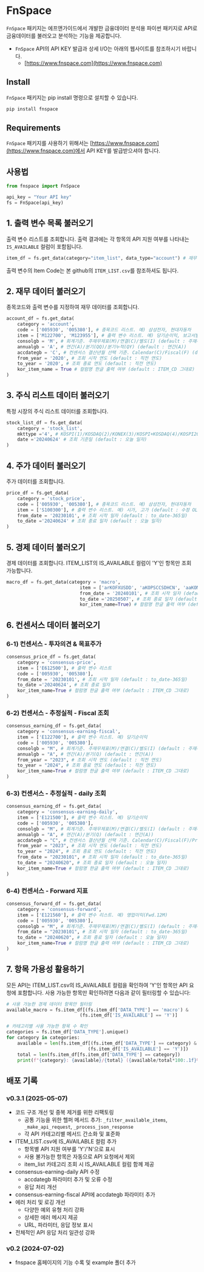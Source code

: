 # FnSpace

`FnSpace` 패키지는 에프앤가이드에서 개발한 금융데이터 분석용 파이썬 패키지로 API로 금융데이터를 불러오고 분석하는 기능을 제공합니다.

- `FnSpace` API의 API KEY 발급과 상세 I/O는 아래의 웹사이트를 참조하시기 바랍니다.
  - [https://www.fnspace.com](https://www.fnspace.com)


## Install

`FnSpace` 패키지는 pip install 명령으로 설치할 수 있습니다.

```bash
pip install fnspace
```

## Requirements

`FnSpace` 패키지를 사용하기 위해서는 [https://www.fnspace.com](https://www.fnspace.com)에서 API KEY를 발급받으셔야 합니다.


## 사용법

```python
from fnspace import FnSpace

api_key = "Your API key"
fs = FnSpace(api_key)
```

## 1. 출력 변수 목록 불러오기

출력 변수 리스트를 조회합니다. 출력 결과에는 각 항목의 API 지원 여부를 나타내는 `IS_AVAILABLE` 컬럼이 포함됩니다.

```python
item_df = fs.get_data(category="item_list", data_type="account") # 재무 데이터의 출력 변수 리스트
```

출력 변수의 Item Code는 본 github의 `ITEM_LIST.csv`를 참조하셔도 됩니다.

## 2. 재무 데이터 불러오기

종목코드와 출력 변수를 지정하여 재무 데이터를 조회합니다.

```python
account_df = fs.get_data(
    category = 'account',
    code = ['005930', '005380'], # 종목코드 리스트. 예) 삼성전자, 현대자동차
    item = ['M122700', 'M123955'], # 출력 변수 리스트. 예) 당기순이익, 보고서발표일 (default : 전체 item)
    consolgb = 'M', # 회계기준. 주재무제표(M)/연결(C)/별도(I) (default : 주재무제표(M))
    annualgb = 'A', # 연간(A)/분기(QQ)/분기누적(QY) (default : 연간(A))
    accdategb = 'C', # 컨센서스 결산년월 선택 기준. Calendar(C)/Fiscal(F) (default : Calendar(C))
    from_year = '2020', # 조회 시작 연도 (default : 직전 연도)
    to_year = '2020', # 조회 종료 연도 (default : 직전 연도)
    kor_item_name = True # 컬럼명 한글 출력 여부 (default : ITEM_CD 그대로)
)
```

## 3. 주식 리스트 데이터 불러오기

특정 시장의 주식 리스트 데이터를 조회합니다.

```python
stock_list_df = fs.get_data(
    category = 'stock_list',
    mkttype ='4', # KOSPI(1)/KOSDAQ(2)/KONEX(3)/KOSPI+KOSDAQ(4)/KOSPI200(5)/KOSDAQ150(6)
    date ='20240624' # 조회 기준일 (default : 오늘 일자)
)
```

## 4. 주가 데이터 불러오기

주가 데이터를 조회합니다.

```python
price_df = fs.get_data(
    category = 'stock_price',
    code = ['005930', '005380'], # 종목코드 리스트. 예) 삼성전자, 현대자동차
    item = ['S100300'], # 출력 변수 리스트. 예) 시가, 고가 (default : 수정 OLHCV)
    from_date = '20230101', # 조회 시작 일자 (default : to_date-365일)
    to_date ='20240624' # 조회 종료 일자 (default : 오늘 일자)
)
```

## 5. 경제 데이터 불러오기

경제 데이터를 조회합니다. ITEM_LIST의 IS_AVAILABLE 컬럼이 'Y'인 항목만 조회 가능합니다.

```python
macro_df = fs.get_data(category = 'macro', 
                           item = ['arKOFXUSDD', 'aKOPSCCSDHCN', 'aaKOMBM2A', 'aaKOBP', 'aaKOEITB'], # 출력 변수 리스트. 예) 원달러환율, 부도업체 수, M2통화량(십억원), 경상수지(백만달러), 무역수지(천달러)
                           from_date = '20240101', # 조회 시작 일자 (default : to_date-365일)
                           to_date ='20250507', # 조회 종료 일자 (default : 오늘 일자)
                           kor_item_name=True) # 컬럼명 한글 출력 여부 (default : ITEM_CD 그대로)
```

## 6. 컨센서스 데이터 불러오기

### 6-1) 컨센서스 - 투자의견 & 목표주가

```python
consensus_price_df = fs.get_data(
    category = 'consensus-price',
    item = ['E612500'], # 출력 변수 리스트
    code = ['005930', '005380'],
    from_date = '20230101', # 조회 시작 일자 (default : to_date-365일)
    to_date ='20240624', # 조회 종료 일자
    kor_item_name=True # 컬럼명 한글 출력 여부 (default : ITEM_CD 그대로)
)
```

### 6-2) 컨센서스 - 추정실적 - Fiscal 조회

```python
consensus_earning_df = fs.get_data(
    category = 'consensus-earning-fiscal',
    item = ['E122700'], # 출력 변수 리스트. 예) 당기순이익
    code = ['005930', '005380'],
    consolgb = "M", # 회계기준. 주재무제표(M)/연결(C)/별도(I) (default : 주재무제표(M))
    annualgb = "A", # 연간(A)/분기(Q) (default : 연간(A))
    from_year = "2023", # 조회 시작 연도 (default : 직전 연도)
    to_year = "2024", # 조회 종료 연도 (default : 직전 연도)
    kor_item_name=True # 컬럼명 한글 출력 여부 (default : ITEM_CD 그대로)
)
```

### 6-3) 컨센서스 - 추정실적 - daily 조회

```python
consensus_earning_df = fs.get_data(
    category = 'consensus-earning-daily',
    item = ['E121500'], # 출력 변수 리스트. 예) 당기순이익
    code = ['005930', '005380'],
    consolgb = "M", # 회계기준. 주재무제표(M)/연결(C)/별도(I) (default : 주재무제표(M))
    annualgb = "A", # 연간(A)/분기(Q) (default : 연간(A))
    accdategb = "C", # 컨센서스 결산년월 선택 기준. Calendar(C)/Fiscal(F)/Present Base(P) (default : Calendar(C))
    from_year = "2023", # 조회 시작 연도 (default : 직전 연도)
    to_year = "2024", # 조회 종료 연도 (default : 직전 연도)
    from_date = "20230101", # 조회 시작 일자 (default : to_date-365일)
    to_date = "20240620", # 조회 종료 일자 (default : 오늘 일자)
    kor_item_name=True # 컬럼명 한글 출력 여부 (default : ITEM_CD 그대로)
)
```

### 6-4) 컨센서스 - Forward 지표

```python
consensus_forward_df = fs.get_data(
    category = 'consensus-forward',
    item = ['E121560'], # 출력 변수 리스트. 예) 영업이익(Fwd.12M)
    code = ['005930', '005380'],
    consolgb = "M", # 회계기준. 주재무제표(M)/연결(C)/별도(I) (default : 주재무제표(M))
    from_date = "20230101", # 조회 시작 일자 (default : to_date-365일)
    to_date = "20240620", # 조회 종료 일자 (default : 오늘 일자)
    kor_item_name=True # 컬럼명 한글 출력 여부 (default : ITEM_CD 그대로)
)
```

## 7. 항목 가용성 활용하기

모든 API는 ITEM_LIST.csv의 IS_AVAILABLE 컬럼을 확인하여 'Y'인 항목만 API 요청에 포함합니다.
사용 가능한 항목만 확인하려면 다음과 같이 필터링할 수 있습니다:

```python
# 사용 가능한 경제 데이터 항목만 필터링
available_macro = fs.item_df[(fs.item_df['DATA_TYPE'] == 'macro') & 
                           (fs.item_df['IS_AVAILABLE'] == 'Y')]

# 카테고리별 사용 가능한 항목 수 확인
categories = fs.item_df['DATA_TYPE'].unique()
for category in categories:
    available = len(fs.item_df[(fs.item_df['DATA_TYPE'] == category) & 
                              (fs.item_df['IS_AVAILABLE'] == 'Y')])
    total = len(fs.item_df[fs.item_df['DATA_TYPE'] == category])
    print(f"{category}: {available}/{total} ({available/total*100:.1f}%)")
```

## 배포 기록

### v0.3.1 (2025-05-07)

- 코드 구조 개선 및 중복 제거를 위한 리팩토링
  - 공통 기능을 위한 헬퍼 메서드 추가: `_filter_available_items`, `_make_api_request`, `_process_json_response`
  - 각 API 카테고리별 메서드 간소화 및 표준화
- ITEM_LIST.csv에 IS_AVAILABLE 컬럼 추가
  - 항목별 API 지원 여부를 'Y'/'N'으로 표시
  - 사용 불가능한 항목은 자동으로 API 요청에서 제외
  - item_list 카테고리 조회 시 IS_AVAILABLE 컬럼 함께 제공
- consensus-earning-daily API 수정
  - accdategb 파라미터 추가 및 오류 수정
  - 응답 처리 개선
- consensus-earning-fiscal API에 accdategb 파라미터 추가
- 에러 처리 및 로깅 개선
  - 다양한 예외 유형 처리 강화
  - 상세한 에러 메시지 제공
  - URL, 파라미터, 응답 정보 표시
- 전체적인 API 응답 처리 일관성 강화

### v0.2 (2024-07-02)

- fnspace 홈페이지의 기능 수록 및 example 폴더 추가

